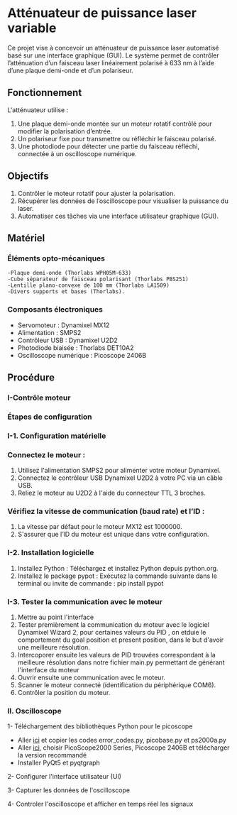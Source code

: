 # Atténuateur de puissance laser variable
Ce projet vise à concevoir un atténuateur de puissance laser automatisé basé sur une interface graphique (GUI). Le système permet de contrôler l’atténuation d’un faisceau laser linéairement polarisé à 633 nm à l’aide d’une plaque demi-onde et d’un polariseur.
## Fonctionnement
L'atténuateur utilise :
1. Une plaque demi-onde montée sur un moteur rotatif contrôlé pour modifier la polarisation d’entrée.
2. Un polariseur fixe pour transmettre ou réfléchir le faisceau polarisé.
3. Une photodiode pour détecter une partie du faisceau réfléchi, connectée à un oscilloscope numérique.
## Objectifs
1. Contrôler le moteur rotatif pour ajuster la polarisation.
2. Récupérer les données de l’oscilloscope pour visualiser la puissance du laser.
3. Automatiser ces tâches via une interface utilisateur graphique (GUI).
## Matériel
 
  ### Éléments opto-mécaniques
    -Plaque demi-onde (Thorlabs WPH05M-633)
    -Cube séparateur de faisceau polarisant (Thorlabs PBS251)
    -Lentille plano-convexe de 100 mm (Thorlabs LA1509)
    -Divers supports et bases (Thorlabs).
   
 ### Composants électroniques
   - Servomoteur : Dynamixel MX12
   - Alimentation : SMPS2
   - Contrôleur USB : Dynamixel U2D2
   - Photodiode biaisée : Thorlabs DET10A2
   - Oscilloscope numérique : Picoscope 2406B
## Procédure
  ### I-Contrôle moteur

   ### Étapes de configuration
### I-1. Configuration matérielle

   ### Connectez le moteur :
 1. Utilisez l'alimentation SMPS2 pour alimenter votre moteur Dynamixel.
 2. Connectez le contrôleur USB Dynamixel U2D2 à votre PC via un câble USB.
 3. Reliez le moteur au U2D2 à l'aide du connecteur TTL 3 broches.
    
   ### Vérifiez la vitesse de communication (baud rate) et l’ID :
 1. La vitesse par défaut pour le moteur MX12 est 1000000.
 2. S'assurer que l’ID du moteur est unique dans votre configuration.

 ### I-2. Installation logicielle
 1.	Installez Python : Téléchargez et installez Python depuis python.org.
 2.	Installez le package pypot  : Exécutez la commande suivante dans le terminal ou invite de commande : 	pip install pypot
 
 ### I-3. Tester la communication avec le moteur

 1. Mettre au point l'interface
 2.  Tester premièrement la communication du moteur avec le logiciel Dynamixel Wizard 2, pour certaines valeurs du PID , on etduie le comportement du goal position et present position, dans le but d'avoir une meilleure résolution.
 3. Intercoporer ensuite les valeurs de PID  trouvées correspondant à la meilleure résolution dans notre fichier main.py permettant de générant l'interface du moteur
 4. Ouvrir ensuite une communication avec le moteur.
 5. Scanner le moteur connecté (identification du périphérique COM6).
 6. Contrôler la position du moteur.

  ### II. Oscilloscope
  
1- Téléchargement des bibliothèques Python pour le picoscope
  - Aller [ici](https://github.com/colinoflynn/pico-python/blob/master/picoscope.py) et copier les codes error_codes.py, picobase.py et ps2000a.py
  - Aller [ici](https://www.picotech.com/downloads), choisir PicoScope2000 Series, Picoscope 2406B et télécharger la version recommandé
  - Installer PyQt5 et pyqtgraph

2- Configurer l'interface utilisateur (UI) 

3- Capturer les données de l'oscilloscope

4- Controler l'oscilloscope et afficher en temps réel les signaux
